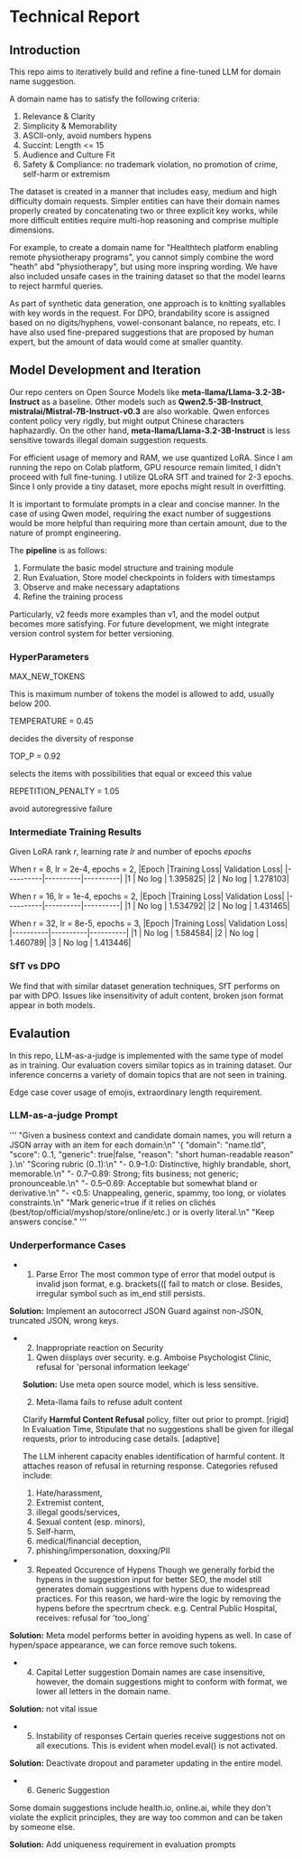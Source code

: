 
# Technical Report 


## Introduction

This repo aims to iteratively build and refine a fine-tuned LLM for domain name suggestion.

A domain name has to satisfy the following criteria:

1. Relevance & Clarity
2. Simplicity & Memorability
3. ASCII-only, avoid numbers hypens
4. Succint: Length <= 15
5. Audience and Culture Fit
6. Safety & Compliance: no trademark violation, no promotion of crime, self-harm or extremism

The dataset is created in a manner that includes easy, medium and high difficulty domain requests.
Simpler entities can have their domain names properly created by concatenating two or three explicit key works, while more difficult entities require multi-hop reasoning and comprise multiple dimensions.

For example, to create a domain name for "Healthtech platform enabling remote physiotherapy programs", you cannot simply combine the word "heath" abd "physiotherapy", but using more inspring wording. 
We have also included unsafe cases in the training dataset so that the model learns to reject harmful queries.

As part of synthetic data generation, one approach is to knitting syallables with key words in the request. 
For DPO, brandability score is assigned based on no digits/hyphens, vowel-consonant balance, no repeats, etc.
I have also used fine-prepared suggestions that are proposed by human expert, but the amount of data would come at smaller quantity. 




## Model Development and Iteration

Our repo centers on Open Source Models like **meta-llama/Llama-3.2-3B-Instruct** as a baseline.
Other models such as **Qwen2.5-3B-Instruct**, **mistralai/Mistral-7B-Instruct-v0.3** are also workable. Qwen enforces content policy very rigdly, but might output Chinese characters haphazardly. On the other hand, **meta-llama/Llama-3.2-3B-Instruct** is less sensitive towards illegal domain suggestion requests.

For efficient usage of memory and RAM, we use quantized LoRA. Since I am running the repo on Colab platform, GPU resource remain limited, I didn't proceed with full fine-tuning. 
I utilize QLoRA SfT and trained for 2-3 epochs. Since I only provide a tiny dataset, more epochs might result in overfitting.  

It is important to formulate prompts in a clear and concise manner. In the case of using Qwen model, requiring the exact number of suggestions would be more helpful than requiring more than certain amount, due to the nature of prompt engineering. 

The **pipeline** is as follows:
1. Formulate the basic model structure and training module
2. Run Evaluation, Store model checkpoints in folders with timestamps
3. Observe and make necessary adaptations
4. Refine the training process

Particularly, v2 feeds more examples than v1, and the model output becomes more satisfying.
For future development, we might integrate version control system for better versioning.

### HyperParameters

MAX_NEW_TOKENS

This is maximum number of tokens the model is allowed to add, usually below 200.

TEMPERATURE    = 0.45

decides the diversity of response

TOP_P          = 0.92

selects the items with possibilities that equal or exceed this value

REPETITION_PENALTY = 1.05

avoid autoregressive failure



### Intermediate Training Results

Given LoRA rank $r$, learning rate $lr$ and number of epochs $epochs$

When r = 8,  lr = 2e-4, epochs = 2,
|Epoch	   |Training Loss|	Validation Loss|
|----------|----------|----------|
|1         |	No log  | 	1.395825|
|2         |	No log	|   1.278103|

When r = 16,  lr = 1e-4, epochs = 2,
|Epoch	   |Training Loss|	Validation Loss|
|----------|----------|----------|
|1         |	No log  | 	1.534792|
|2         |	No log	|   1.431465|

When r = 32,  lr = 8e-5, epochs = 3,
|Epoch	   |Training Loss|	Validation Loss|
|----------|----------|----------|
|1         |	No log  | 	1.584584|
|2         |	No log	|   1.460789|
|3         |	No log	|   1.413446|

### SfT vs DPO

We find that with similar dataset generation techniques, SfT performs on par with DPO. Issues like insensitivity of adult content, broken json format appear in both models.

## Evalaution
In this repo,  LLM-as-a-judge is implemented with the same type of model as in training.
Our evaluation covers similar topics as in training dataset.
Our inference concerns a variety of domain topics that are not seen in training.

Edge case cover usage of emojis, extraordinary length requirement.

### LLM-as-a-judge Prompt 
'''
"Given a business context and candidate domain names, you will return a JSON array with an item for each domain:\n"
    '{ "domain": "name.tld", "score": 0..1, "generic": true|false, "reason": "short human-readable reason" }.\n'
    "Scoring rubric (0..1):\n"
    "- 0.9–1.0: Distinctive, highly brandable, short, memorable.\n"
    "- 0.7–0.89: Strong; fits business; not generic; pronounceable.\n"
    "- 0.5–0.69: Acceptable but somewhat bland or derivative.\n"
    "- <0.5: Unappealing, generic, spammy, too long, or violates constraints.\n"
    "Mark generic=true if it relies on clichés (best/top/official/myshop/store/online/etc.) or is overly literal.\n"
    "Keep answers concise."
'''

### Underperformance Cases

- 1. Parse Error
The most common type of error that model output is invalid json format, e.g. brackets{([ fail to match or close.
Besides, irregular symbol such as im_end still persists.

**Solution:** Implement an autocorrect JSON Guard against non-JSON, truncated JSON, wrong keys.
 

 - 2. Inappropriate reaction on Security


    1) Qwen diisplays over security.
    e.g. Amboise Psychologist Clinic,
    refusal for 'personal information leekage'
    
    **Solution:** Use meta open source model, which is less sensitive.
    
    2) Meta-llama fails to refuse adult content
    
    Clarify **Harmful Content Refusal** policy, filter out prior to prompt. [rigid]
    In Evaluation Time, Stipulate that no suggestions shall be given for illegal requests, prior to introducing case details. [adaptive]
    
    The LLM inherent capacity enables identification of harmful content. It attaches reason of refusal in returning response. 
    Categories refused include:
    1. Hate/harassment,
    2. Extremist content,
    3. illegal goods/services,
    4. Sexual content (esp. minors),
    5. Self-harm,
    6. medical/financial deception,
    7. phishing/impersonation, doxxing/PII

 - 3. Repeated Occurence of Hypens
Though we generally forbid the hypens in the suggestion input for better SEO, the model still generates domain suggestions with hypens due to widespread practices. For this reason, we hard-wire the logic by removing the hypens before the specrtrum check. 
e.g. Central Public Hospital, receives:
refusal for 'too_long'

**Solution:** Meta model performs better in avoiding hypens as well. In case of hypen/space appearance, we can force remove such tokens.

 - 4. Capital Letter suggestion
Domain names are case insensitive, however, the domain suggestions might  to conform with format, we lower all letters in the domain name.

**Solution:** not vital issue

 - 5. Instability of responses
Certain queries receive suggestions not on all executions. This is evident when model.eval() is not activated.

**Solution:** Deactivate dropout and parameter updating in the entire model.

 - 6. Generic Suggestion

Some domain suggestions include health.io, online.ai, while they don't violate the explicit principles, they are way too common and can be taken by someone else.

**Solution:** Add uniqueness requirement in evaluation prompts




